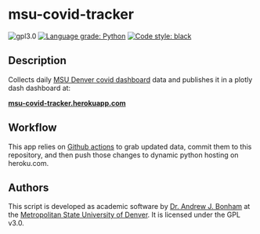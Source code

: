 # msu-covid-tracker

![gpl3.0](https://img.shields.io/github/license/Paradoxdruid/msu-covid-tracker.svg "GPL 3.0 Licensed")  [![Language grade: Python](https://img.shields.io/lgtm/grade/python/g/Paradoxdruid/msu-covid-tracker.svg?logo=lgtm&logoWidth=18)](https://lgtm.com/projects/g/Paradoxdruid/academia-admin-automation/context:python)  [![Code style: black](https://img.shields.io/badge/code%20style-black-000000.svg)](https://github.com/ambv/black) 

## Description
Collects daily [MSU Denver covid dashboard](https://www.msudenver.edu/safe-return-to-campus/) data and publishes it in a plotly dash dashboard at:

**[msu-covid-tracker.herokuapp.com](https://msu-covid-tracker.herokuapp.com)**

## Workflow
This app relies on [Github actions](https://github.com/features/actions) to grab updated data, commit them to this repository, and then push those changes to dynamic python hosting on heroku.com.

## Authors
This script is developed as academic software by [Dr. Andrew J. Bonham](https://github.com/Paradoxdruid) at the [Metropolitan State University of Denver](https://www.msudenver.edu). It is licensed under the GPL v3.0.

